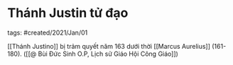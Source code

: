 # Thánh Justin tử đạo

tags: #created/2021/Jan/01

[[Thánh Justino]] bị trảm quyết năm 163 dưới thời [[Marcus Aurelius]] (161-180). ([[@ Bùi Đức Sinh O.P, Lịch sử Giáo Hội Công Giáo]])